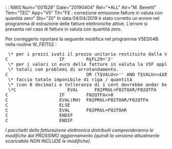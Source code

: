  :  : NWS Num="001528" Date="20190404" Rel="\*ALL" Atr="M. Benetti" Tem="TEC" App="V5" Tit="FE :  correzione emissione fatture in valuta con quantità zero" Sts="20"
In data 04/04/2019 è stato corretto un errore nel programma di estrazione delle fatture elettroniche
attive.
L'errore si presenta nel caso di fatture in valuta con quantità zero.

Per correggerlo riportare la seguente modifica nel programma V5ED04B nella routine W_FEIT02  : 
<pre>
 \* per i prezzi ivati il prezzo unitario restituito dalla V5F è ivato.
C                   IF        R§FL29='2'
 \* per i valori in euro delle fatture in valuta la V5F applica il cambio a prezzo unitario e
 \* totali con problemi di arrotondamento.
C                             OR (T§VALU<>'' AND T§VALU<>££B£2D)
 \* faccio totale imponibile di riga / quantità
 \* (con 8 decimali e tolleranza di 1 cent dovrebbe andar bene)
 \*C                   EVAL      F02PRUL=F02TOAR/F02QTFA                      RIGA COMMENTATA
C                   IF        F02QTFA<>0                                   RIGHE AGGIUNTE
C                   EVAL(RH)  F02PRUL=F02TOAR/F02QTFA                      RIGHE AGGIUNTE
C                   ELSE                                                   RIGHE AGGIUNTE
C                   EVAL      F02PRUL=F02TOAR                              RIGHE AGGIUNTE
C                   ENDIF                                                  RIGHE AGGIUNTE
C                   ENDIF
</pre>

<i>I pacchetti della fatturazione elettronica distribuiti comprenderanno le modifiche dal PROSSIMO
aggiornamento (quindi la versione attualmente scaricabile NON INCLUDE le modifiche).</i> 